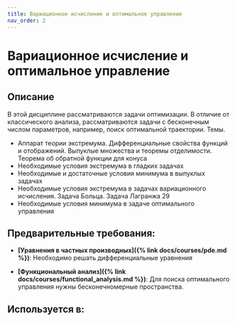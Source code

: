 ```yaml
---
title: Вариационное исчисление и оптимальное управление
nav_order: 2
---
```


# Вариационное исчисление и оптимальное управление


## Описание 
В этой дисциплине рассматриваются задачи оптимизации. В отличие от классического анализа, рассматриваются
задачи с бесконечным числом параметров, например, поиск оптимальной траектории. 
Темы.
- Аппарат теории экстремума. Дифференциальные свойства функций и отображений. Выпуклые множества и теоремы отделимости. Теорема об обратной функции для конуса 
- Необходимые условия экстремума в гладких задачах  
- Необходимые и достаточные условия минимума в выпуклых задачах 
- Необходимые условия экстремума в задачах вариационного исчисления. Задача Больца. Задача Лагранжа 29
- Необходимые условия минимума в задаче оптимального управления


## Предварительные требования:

- **[Уравнения в частных производных]({% link docs/courses/pde.md %})**: Необходимо решать дифференциальные уравнения


- **[Функциональный анализ]({% link docs/courses/functional_analysis.md %})**: Для поиска оптимального управления нужны бесконечномерные пространства.



## Используется в:
